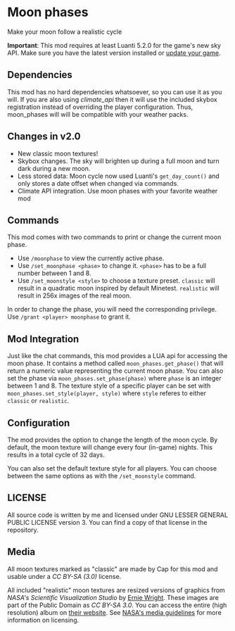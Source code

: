 # Moon phases
Make your moon follow a realistic cycle

__Important__: This mod requires at least Luanti 5.2.0 for the game's new sky API.
Make sure you have the latest version installed or [update your game](https://www.minetest.net/downloads/).

## Dependencies
This mod has no hard dependencies whatsoever, so you can use it as you will.
If you are also using *climate_api* then it will use the included skybox registration instead of overriding the player configuration. Thus, moon_phases will will be compatible with your weather packs.

## Changes in v2.0
- New classic moon textures!
- Skybox changes. The sky will brighten up during a full moon and turn dark during a new moon.
- Less stored data: Moon cycle now used Luanti's ``get_day_count()`` and only stores a date offset when changed via commands.
- Climate API integration. Use moon phases with your favorite weather mod

## Commands
This mod comes with two commands to print or change the current moon phase.
- Use ``/moonphase`` to view the currently active phase.
- Use ``/set_moonphase <phase>`` to change it. ``<phase>`` has to be a full number between 1 and 8.
- Use ``/set_moonstyle <style>`` to choose a texture preset. ``classic`` will result in a quadratic moon
	inspired by default Minetest. ``realistic`` will result in 256x images of the real moon.

In order to change the phase, you will need the corresponding privilege.
Use ``/grant <player> moonphase`` to grant it.

## Mod Integration
Just like the chat commands, this mod provides a LUA api for accessing the moon phase.
It contains a method called ``moon_phases.get_phase()`` that will return a numeric value representing the current moon phase.
You can also set the phase via ``moon_phases.set_phase(phase)`` where ``phase`` is an integer between 1 and 8.
The texture style of a specific player can be set with ``moon_phases.set_style(player, style)`` where ``style`` referes to either
``classic`` or ``realistic``.

## Configuration
The mod provides the option to change the length of the moon cycle.
By default, the moon texture will change every four (in-game) nights.
This results in a total cycle of 32 days.

You can also set the default texture style for all players. You can choose between the same options as with the ``/set_moonstyle`` command.

## LICENSE
All source code is written by me and licensed under GNU LESSER GENERAL PUBLIC LICENSE version 3.
You can find a copy of that license in the repository.

## Media
All moon textures marked as "classic" are made by Cap for this mod and usable under a *CC BY-SA (3.0)* license.

All included "realistic" moon textures are resized versions of graphics from *NASA's Scientific Visualization Studio* by [Ernie Wright](https://svs.gsfc.nasa.gov/cgi-bin/search.cgi?person=1059).
These images are part of the Public Domain as *CC BY-SA 3.0*.
You can access the entire (high resolution) album on [their website](https://svs.gsfc.nasa.gov/4769#28564). See [NASA's media guidelines](https://www.nasa.gov/multimedia/guidelines/index.html) for more information on licensing.

